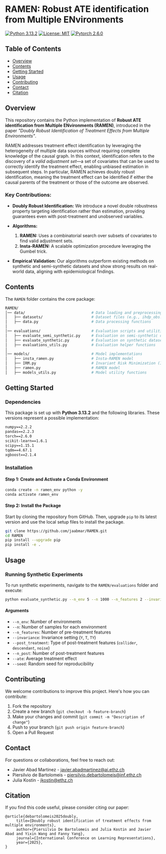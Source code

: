 # RAMEN: Robust ATE identification from Multiple ENvironments

<!-- [![arXiv](https://img.shields.io/badge/stat.ML-arXiv%3A2502.04262-B31B1B.svg)](https://arxiv.org/abs/2502.04262) -->
[![Python 3.13.2](https://img.shields.io/badge/python-3.13.2-blue.svg)](https://python.org/downloads/release/python-3132/)
[![License: MIT](https://img.shields.io/badge/License-MIT-yellow.svg)](LICENSE)
[![Pytorch 2.6.0](https://img.shields.io/badge/pytorch-2.6.0-green.svg)](https://pytorch.org/)

## Table of Contents
- [Overview](#overview)
- [Contents](#contents)
- [Getting Started](#getting-started)
- [Usage](#usage)
- [Contributing](#contributing)
- [Contact](#contact)
- [Citation](#citation)


## Overview

This repository contains the Python implementation of **Robust ATE identification from Multiple ENvironments (RAMEN)**, introduced in the paper *"Doubly Robust Identification of Treatment Effects from Multiple Environments"*.

RAMEN addresses treatment effect identification by leveraging the heterogeneity of multiple data sources without requiring complete knowledge of the causal graph. In this context, identification refers to the discovery of a *valid adjustment set*—a set of covariates that can be used to correctly identify the treatment effect, enabling unbiased estimation in subsequent steps. In particular, RAMEN achieves doubly robust identification, meaning the treatment effect can be identified if either the causal parents of the treatment or those of the outcome are observed.

### **Key Contributions:**

- **Doubly Robust Identification:** We introduce a novel double robustness property targeting identification rather than estimation, providing guarantees even with post-treatment and unobserved variables.

- **Algorithms:**
  1. **RAMEN:** Uses a combinatorial search over subsets of covariates to find valid adjustment sets.
  2. **Insta-RAMEN:** A scalable optimization procedure leveraging the Gumbel trick.

- **Empirical Validation:** Our algorithms outperform existing methods on synthetic and semi-synthetic datasets and show strong results on real-world data, aligning with epidemiological findings.

<!-- For more details, see our [research paper](https://arxiv.org/abs/2502.04262). -->


## Contents

The `RAMEN` folder contains the core package:

```bash
RAMEN/
│── data/                              # Data loading and preprocessing
│   ├── datasets/                      # Dataset files (e.g., ihdp_obs.csv)
│   ├── data.py                        # Data processing functions
│
│── evaluations/                       # Evaluation scripts and utilities
│   ├── evaluate_semi_synthetic.py     # Evaluation on semi-synthetic datasets
│   ├── evaluate_synthetic.py          # Evaluation on synthetic datasets
│   ├── evaluations_utils.py           # Evaluation helper functions
│
│── models/                            # Model implementations
│   ├── insta_ramen.py                 # Insta-RAMEN model
│   ├── IRM.py                         # Invariant Risk Minimization (IRM) model
│   ├── ramen.py                       # RAMEN model
│   ├── models_utils.py                # Model utility functions
```


## Getting Started

### **Dependencies**

This package is set up with **Python 3.13.2** and the following libraries. These versions represent a possible implementation:

```txt
numpy==2.2.2
pandas==2.2.3
torch==2.6.0
scikit-learn==1.6.1
scipy==1.15.1
tqdm==4.67.1
xgboost==2.1.4
```

### Installation

#### Step 1: Create and Activate a Conda Environment

```bash
conda create -n ramen_env python -y
conda activate ramen_env
```
#### Step 2: Install the Package

Start by cloning the repository from GitHub. Then, upgrade `pip` to its latest version and use the local setup files to install the package.

```bash
git clone https://github.com/jaabmar/RAMEN.git
cd RAMEN
pip install --upgrade pip
pip install -e .
```


## Usage

### Running Synthetic Experiments

To run synthetic experiments, navigate to the `RAMEN/evaluations` folder and execute:

```bash
python evaluate_synthetic.py --n_env 5 --n 1000 --n_features 2 --invariance Y --post_treatment collider --n_post 2 --ate 3.0 --seed 1
```

#### Arguments

- `--n_env`: Number of environments
- `--n`: Number of samples for each environment
- `--n_features`: Number of pre-treatment features
- `--invariance`: Invariance setting (`Y`, `T`, `TY`)
- `--post_treatment`: Type of post-treatment features (`collider`, `descendant`, `noise`)
- `--n_post`: Number of post-treatment features
- `--ate`: Average treatment effect
- `--seed`: Random seed for reproducibility


## Contributing

We welcome contributions to improve this project. Here's how you can contribute:

1. Fork the repository
2. Create a new branch (`git checkout -b feature-branch`)
3. Make your changes and commit (`git commit -m "Description of change"`)
4. Push to your branch (`git push origin feature-branch`)
5. Open a Pull Request


## Contact

For questions or collaborations, feel free to reach out:

- Javier Abad Martinez - [javier.abadmartinez@ai.ethz.ch](mailto:javier.abadmartinez@ai.ethz.ch)
- Piersilvio de Bartolomeis - [piersilvio.debartolomeis@inf.ethz.ch](mailto:piersilvio.debartolomeis@inf.ethz.ch)
- Julia Kostin - [jkostin@ethz.ch](jkostin@ethz.ch)


## Citation

If you find this code useful, please consider citing our paper:
 ```
@article{debartolomeis2025doubly,
      title={Doubly robust identification of treatment effects from multiple environments}, 
      author={Piersilvio De Bartolomeis and Julia Kostin and Javier Abad and Yixin Wang and Fanny Yang},
      journal={International Conference on Learning Representations},
      year={2025},
}
```
